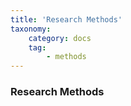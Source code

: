 ```yaml
---
title: 'Research Methods'
taxonomy:
    category: docs
    tag:
        - methods
---
```


### Research Methods
